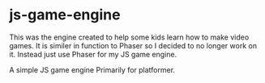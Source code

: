js-game-engine
==============

This was the engine created to help some kids learn how to make video games. It is similer in function to Phaser so I decided to no longer work on it. Instead just use Phaser for my JS game engine.

A simple JS game engine Primarily for platformer.
